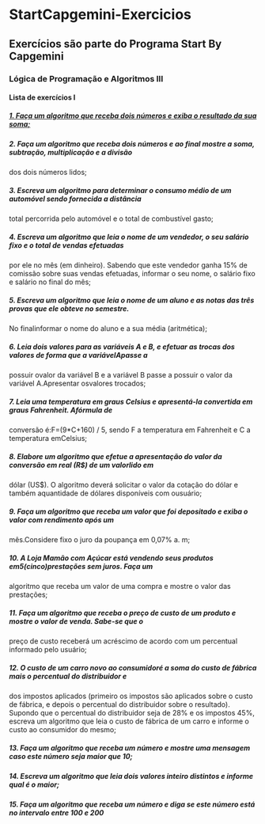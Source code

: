 # StartCapgemini-Exercicios
## Exercícios são parte do Programa Start By Capgemini

### Lógica de Programação e Algoritmos III

#### Lista de exercícios I

##### [1. Faça um algoritmo que receba dois números e exiba o resultado da sua soma;](https://github.com/leonardolginfo/StartCapgemini-Exercicios/blob/main/src/com/br/lginfo/ListaUm/SomaDoisNumeros.java)
##### 2. Faça um algoritmo que receba dois números e ao final mostre a soma, subtração, multiplicação e a divisão 
dos dois números lidos;
##### 3. Escreva um algoritmo para determinar o consumo médio de um automóvel sendo fornecida a distância 
total percorrida pelo automóvel e o total de combustível gasto;
##### 4. Escreva um algoritmo que leia o nome de um vendedor, o seu salário fixo e o total de vendas efetuadas 
por ele no mês (em dinheiro). Sabendo que este vendedor ganha 15% de comissão sobre suas vendas 
efetuadas, informar o seu nome, o salário fixo e salário no final do mês;
##### 5. Escreva um algoritmo que leia o nome de um aluno e as notas das três provas que ele obteve no semestre. 
No finalinformar o nome do aluno e a sua média (aritmética);
##### 6. Leia dois valores para as variáveis A e B, e efetuar as trocas dos valores de forma que a variávelApasse a 
possuir ovalor da variável B e a variável B passe a possuir o valor da variável A.Apresentar osvalores 
trocados; 
##### 7. Leia uma temperatura em graus Celsius e apresentá-la convertida em graus Fahrenheit. Afórmula de 
conversão é:F=(9*C+160) / 5, sendo F a temperatura em Fahrenheit e C a temperatura emCelsius; 
##### 8. Elabore um algoritmo que efetue a apresentação do valor da conversão em real (R$) de um valorlido em 
dólar (US$). O algoritmo deverá solicitar o valor da cotação do dólar e também aquantidade de dólares 
disponíveis com ousuário;
##### 9. Faça um algoritmo que receba um valor que foi depositado e exiba o valor com rendimento após um 
mês.Considere fixo o juro da poupança em 0,07% a. m;
##### 10. A Loja Mamão com Açúcar está vendendo seus produtos em5(cinco)prestações sem juros. Faça um 
algoritmo que receba um valor de uma compra e mostre o valor das prestações;
##### 11. Faça um algoritmo que receba o preço de custo de um produto e mostre o valor de venda. Sabe-se que o 
preço de custo receberá um acréscimo de acordo com um percentual informado pelo usuário;
##### 12. O custo de um carro novo ao consumidoré a soma do custo de fábrica mais o percentual do distribuidor e 
dos impostos aplicados (primeiro os impostos são aplicados sobre o custo de fábrica, e depois o percentual 
do distribuidor sobre o resultado). Supondo que o percentual do distribuidor seja de 28% e os impostos 
45%, escreva um algoritmo que leia o custo de fábrica de um carro e informe o custo ao consumidor do 
mesmo;
##### 13. Faça um algoritmo que receba um número e mostre uma mensagem caso este número seja maior que 10;
##### 14. Escreva um algoritmo que leia dois valores inteiro distintos e informe qual é o maior;
##### 15. Faça um algoritmo que receba um número e diga se este número está no intervalo entre 100 e 200
